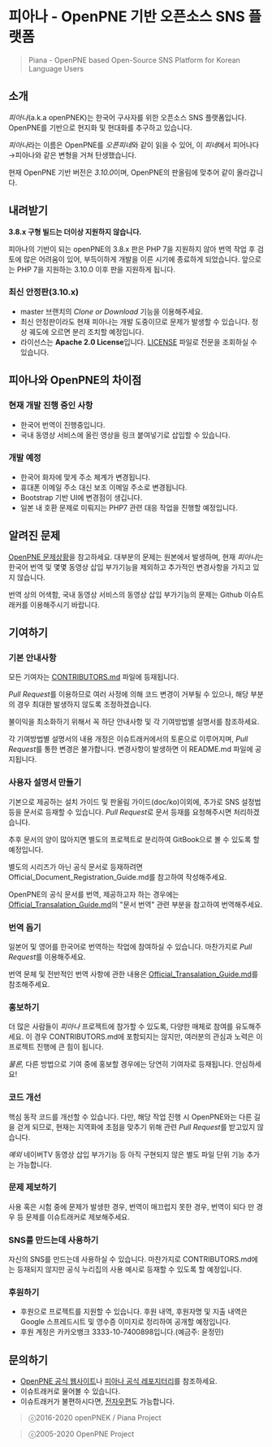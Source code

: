 # 피아나 - OpenPNE 기반 오픈소스 SNS 플랫폼

> Piana - OpenPNE based Open-Source SNS Platform for Korean Language Users

## 소개

*피아나*(a.k.a openPNEK)는 한국어 구사자를 위한 오픈소스 SNS 플랫폼입니다. OpenPNE를 기반으로 현지화 및  현대화를 추구하고 있습니다.

*피아나*라는 이름은 OpenPNE를 *오픈피네*와 같이 읽을 수 있어, 이 *피네*에서 피어나다→피아나와 같은 변형을 거쳐 탄생했습니다.

현재 OpenPNE 기반 버전은 *3.10.0*이며, OpenPNE의 판올림에 맞추어 같이 올라갑니다.

## 내려받기

**3.8.x 구형 빌드는 더이상 지원하지 않습니다.**

피아나의 기반이 되는 openPNE의 3.8.x 판은 PHP 7을 지원하지 않아 번역 작업 후 검토에 많은 어려움이 있어, 부득이하게 개발을 이른 시기에 종료하게 되었습니다. 앞으로는 PHP 7을 지원하는 3.10.0 이후 판을 지원하게 됩니다.

### 최신 안정판(3.10.x)

 * master 브랜치의 *Clone or Download* 기능을 이용해주세요.
 * 최신 안정판이라도 현재 피아나는 개발 도중이므로 문제가 발생할 수 있습니다. 정상 궤도에 오르면 분리 조치할 예정입니다.
 * 라이선스는 **Apache 2.0 License**입니다. [LICENSE](https://raw.githubusercontent.com/piana-project/piana-core/gh-pages/LICENSE) 파일로 전문을 조회하실 수 있습니다.

## 피아나와 OpenPNE의 차이점
### 현재 개발 진행 중인 사항
 * 한국어 번역이 진행중입니다.
 * 국내 동영상 서비스에 올린 영상을 링크 붙여넣기로 삽입할 수 있습니다.
 
### 개발 예정
 * 한국어 화자에 맞게 주소 체계가 변경됩니다.
 * 휴대폰 이메일 주소 대신 보조 이메일 주소로 변경됩니다.
 * Bootstrap 기반 UI에 변경점이 생깁니다.
 * 일본 내 호환 문제로 미뤄지는 PHP7 관련 대응 작업을 진행할 예정입니다.

## 알려진 문제
[OpenPNE 문제상황](https://github.com/openpne/openpne3)을 참고하세요. 대부분의 문제는 원본에서 발생하며, 현재 *피아나*는 한국어 번역 및 몇몇 동영상 삽입 부가기능을 제외하고 추가적인 변경사항을 가지고 있지 않습니다.

번역 상의 어색함, 국내 동영상 서비스의 동영상 삽입 부가기능의 문제는 Github 이슈트래커를 이용해주시기 바랍니다.

## 기여하기
### 기본 안내사항
모든 기여자는 [CONTRIBUTORS.md](./CONTRIBUTORS.html) 파일에 등재됩니다.

*Pull Request*를 이용하므로 여러 사정에 의해 코드 변경이 거부될 수 있으나, 해당 부분의 경우 최대한 발생하지 않도록 조정하겠습니다.

불이익을 최소화하기 위해서 꼭 하단 안내사항 및 각 기여방법별 설명서를 참조하세요.

각 기여방법별 설명서의 내용 개정은 이슈트래커에서의 토론으로 이루어지며, *Pull Request*를 통한 변경은 불가합니다. 변경사항이 발생하면 이 README.md 파일에 공지됩니다.

### 사용자 설명서 만들기
기본으로 제공하는 설치 가이드 및 판올림 가이드(doc/ko)이외에, 추가로 SNS 설정법 등을 문서로 등재할 수 있습니다. *Pull Request*로 문서 등재를 요청해주시면 처리하겠습니다.

추후 문서의 양이 많아지면 별도의 프로젝트로 분리하여 GitBook으로 볼 수 있도록 할 예정입니다.

별도의 시리즈가 아닌 공식 문서로 등재하려면 Official_Document_Registration_Guide.md를 참고하여 작성해주세요.

OpenPNE의 공식 문서를 번역, 제공하고자 하는 경우에는 [Official_Transalation_Guide.md](./Official_Translation_Guide.html)의 "문서 번역" 관련 부분을 참고하여 번역해주세요.

### 번역 돕기
일본어 및 영어를 한국어로 번역하는 작업에 참여하실 수 있습니다. 마찬가지로 *Pull Request*를 이용해주세요.

번역 문체 및 전반적인 번역 사항에 관한 내용은 [Official_Transalation_Guide.md](./Official_Translation_Guide.html)를 참조해주세요.

### 홍보하기
더 많은 사람들이 *피아나* 프로젝트에 참가할 수 있도록,  다양한 매체로 참여를 유도해주세요. 이 경우 CONTRIBUTORS.md에 포함되지는 않지만, 여러분의 관심과 노력은 이 프로젝트 진행에 큰 힘이 됩니다.

*물론,* 다른 방법으로 기여 중에 홍보할 경우에는 당연히 기여자로 등재됩니다. 안심하세요!

### 코드 개선
핵심 동작 코드를 개선할 수 있습니다. 다만, 해당 작업 진행 시 OpenPNE와는 다른 길을 걷게 되므로, 현재는 지역화에 초점을 맞추기 위해 관련 *Pull Request*를 받고있지 않습니다.

*예외* 네이버TV 동영상 삽입 부가기능 등 아직 구현되지 않은 별도 파일 단위 기능 추가는 가능합니다.

### 문제 제보하기
사용 혹은 시험 중에 문제가 발생한 경우, 번역이 매끄럽지 못한 경우, 번역이 되다 만 경우 등 문제를 이슈트래커로 제보해주세요.

### SNS를 만드는데 사용하기
자신의 SNS를 만드는데 사용하실 수 있습니다. 마찬가지로  CONTRIBUTORS.md에는 등재되지 않지만 공식 누리집의 사용 예시로 등재할 수 있도록 할 예정입니다.

### 후원하기
 * 후원으로 프로젝트를 지원할 수 있습니다. 후원 내역, 후원자명 및 지출 내역은 Google 스프레드시트 및 영수증 이미지로 정리하여 공개할 예정입니다.
 * 후원 계정은 카카오뱅크 3333-10-7400898입니다.(예금주: 윤정민)

## 문의하기
 * [OpenPNE 공식 웹사이트](http://openpne.jp)나 [피아나 공식 레포지터리](http://github.com/piana-project/piana-core)를 참조하세요.
 * 이슈트래커로 물어볼 수 있습니다.
 * 이슈트래커가 불편하시다면, [전자우편](mailto:lego37yoon@outlook.com)도 가능합니다.

 > ⓒ2016-2020 openPNEK / Piana Project
 
 > ⓒ2005-2020 OpenPNE Project
